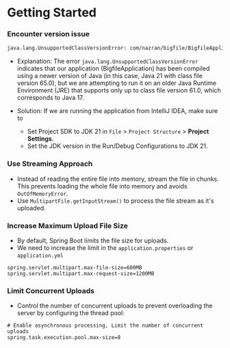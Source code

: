 # Getting Started

### Encounter version issue
```bash
java.lang.UnsupportedClassVersionError: com/nazran/bigfile/BigfileApplication has been compiled by a more recent version of the Java Runtime (class file version 65.0), this version of the Java Runtime only recognizes class file versions up to 61.0
```
* Explanation:
  The error `java.lang.UnsupportedClassVersionError` indicates that our application (BigfileApplication) has been compiled using a newer version of Java (in this case, Java 21 with class file version 65.0), but we are attempting to run it on an older Java Runtime Environment (JRE) that supports only up to class file version 61.0, which corresponds to Java 17.


* Solution: If we are running the application from IntelliJ IDEA, make sure to
  - Set Project SDK to JDK 21 in `File` > `Project Structure` > **Project Settings**.
  - Set the JDK version in the Run/Debug Configurations to JDK 21.

### Use Streaming Approach
* Instead of reading the entire file into memory, stream the file in chunks. This prevents loading the whole file into memory and avoids `OutOfMemoryError`.
* Use `MultipartFile.getInputStream()` to process the file stream as it's uploaded.

### Increase Maximum Upload File Size
* By default, Spring Boot limits the file size for uploads.
* We need to increase the limit in the `application.properties` or `application.yml`
```properties
spring.servlet.multipart.max-file-size=600MB
spring.servlet.multipart.max-request-size=1200MB
```

### Limit Concurrent Uploads
* Control the number of concurrent uploads to prevent overloading the server by configuring the thread pool:
```properties
# Enable asynchronous processing, Limit the number of concurrent uploads
spring.task.execution.pool.max-size=8
```